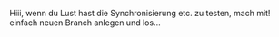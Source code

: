 Hiii, wenn du Lust hast die Synchronisierung etc. zu testen, mach mit!
einfach neuen Branch anlegen und los...
